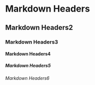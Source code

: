 # Markdown Headers
## Markdown Headers2
### Markdown Headers3
#### Markdown Headers4
##### Markdown Headers5
###### Markdown Headers6
